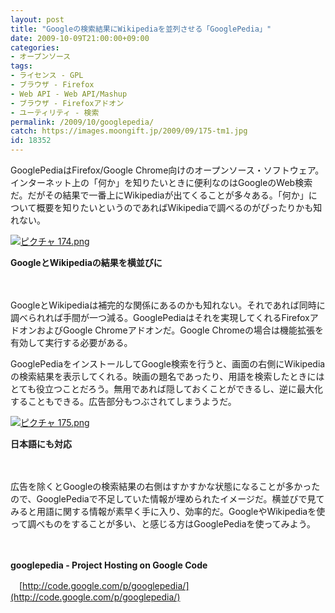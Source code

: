 ```yaml
---
layout: post
title: "Googleの検索結果にWikipediaを並列させる「GooglePedia」"
date: 2009-10-09T21:00:00+09:00
categories:
- オープンソース
tags: 
- ライセンス - GPL
- ブラウザ - Firefox
- Web API - Web API/Mashup
- ブラウザ - Firefoxアドオン
- ユーティリティ - 検索
permalink: /2009/10/googlepedia/
catch: https://images.moongift.jp/2009/09/175-tm1.jpg
id: 18352
---
```

GooglePediaはFirefox/Google Chrome向けのオープンソース・ソフトウェア。インターネット上の「何か」を知りたいときに便利なのはGoogleのWeb検索だ。だがその結果で一番上にWikipediaが出てくることが多々ある。「何か」について概要を知りたいというのであればWikipediaで調べるのがぴったりかも知れない。

  

[![ピクチャ 174.png](https://images.moongift.jp/2009/09/174-tm1.jpg)](https://images.moongift.jp/2009/09/1741.png)  
  
**GoogleとWikipediaの結果を横並びに**

  

　

  

GoogleとWikipediaは補完的な関係にあるのかも知れない。それであれば同時に調べられれば手間が一つ減る。GooglePediaはそれを実現してくれるFirefoxアドオンおよびGoogle Chromeアドオンだ。Google Chromeの場合は機能拡張を有効して実行する必要がある。

  
  
<!--more-->

GooglePediaをインストールしてGoogle検索を行うと、画面の右側にWikipediaの検索結果を表示してくれる。映画の題名であったり、用語を検索したときにはとても役立つことだろう。無用であれば隠しておくことができるし、逆に最大化することもできる。広告部分もつぶされてしまうようだ。

  

[![ピクチャ 175.png](https://images.moongift.jp/2009/09/175-tm1.jpg)](https://images.moongift.jp/2009/09/1751.png)  
  
**日本語にも対応**

  

　

  

広告を除くとGoogleの検索結果の右側はすかすかな状態になることが多かったので、GooglePediaで不足していた情報が埋められたイメージだ。横並びで見てみると用語に関する情報が素早く手に入り、効率的だ。GoogleやWikipediaを使って調べものをすることが多い、と感じる方はGooglePediaを使ってみよう。

  

　

  

**googlepedia - Project Hosting on Google Code**  
  
　[http://code.google.com/p/googlepedia/](http://code.google.com/p/googlepedia/)

  
